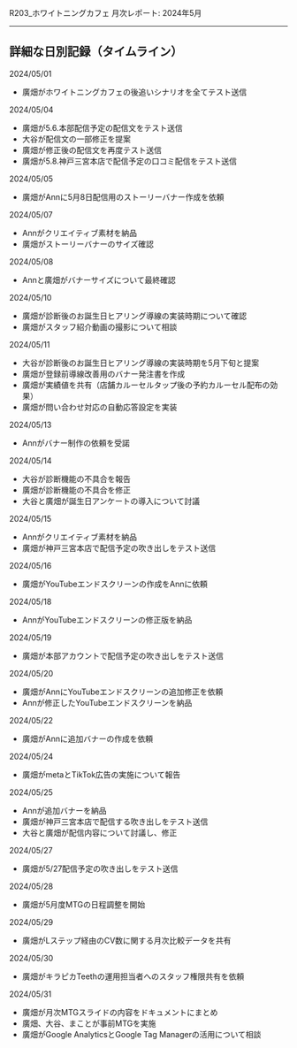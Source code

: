 R203_ホワイトニングカフェ 月次レポート: 2024年5月

---

## 詳細な日別記録（タイムライン）

2024/05/01
- 廣畑がホワイトニングカフェの後追いシナリオを全てテスト送信

2024/05/04
- 廣畑が5.6.本部配信予定の配信文をテスト送信
- 大谷が配信文の一部修正を提案
- 廣畑が修正後の配信文を再度テスト送信
- 廣畑が5.8.神戸三宮本店で配信予定の口コミ配信をテスト送信

2024/05/05
- 廣畑がAnnに5月8日配信用のストーリーバナー作成を依頼

2024/05/07
- Annがクリエイティブ素材を納品
- 廣畑がストーリーバナーのサイズ確認

2024/05/08
- Annと廣畑がバナーサイズについて最終確認

2024/05/10
- 廣畑が診断後のお誕生日ヒアリング導線の実装時期について確認
- 廣畑がスタッフ紹介動画の撮影について相談

2024/05/11
- 大谷が診断後のお誕生日ヒアリング導線の実装時期を5月下旬と提案
- 廣畑が登録前導線改善用のバナー発注書を作成
- 廣畑が実績値を共有（店舗カルーセルタップ後の予約カルーセル配布の効果）
- 廣畑が問い合わせ対応の自動応答設定を実装

2024/05/13
- Annがバナー制作の依頼を受諾

2024/05/14
- 大谷が診断機能の不具合を報告
- 廣畑が診断機能の不具合を修正
- 大谷と廣畑が誕生日アンケートの導入について討議

2024/05/15
- Annがクリエイティブ素材を納品
- 廣畑が神戸三宮本店で配信予定の吹き出しをテスト送信

2024/05/16
- 廣畑がYouTubeエンドスクリーンの作成をAnnに依頼

2024/05/18
- AnnがYouTubeエンドスクリーンの修正版を納品

2024/05/19
- 廣畑が本部アカウントで配信予定の吹き出しをテスト送信

2024/05/20
- 廣畑がAnnにYouTubeエンドスクリーンの追加修正を依頼
- Annが修正したYouTubeエンドスクリーンを納品

2024/05/22
- 廣畑がAnnに追加バナーの作成を依頼

2024/05/24
- 廣畑がmetaとTikTok広告の実施について報告

2024/05/25
- Annが追加バナーを納品
- 廣畑が神戸三宮本店で配信する吹き出しをテスト送信
- 大谷と廣畑が配信内容について討議し、修正

2024/05/27
- 廣畑が5/27配信予定の吹き出しをテスト送信

2024/05/28
- 廣畑が5月度MTGの日程調整を開始

2024/05/29
- 廣畑がLステップ経由のCV数に関する月次比較データを共有

2024/05/30
- 廣畑がキラピカTeethの運用担当者へのスタッフ権限共有を依頼

2024/05/31
- 廣畑が月次MTGスライドの内容をドキュメントにまとめ
- 廣畑、大谷、まことが事前MTGを実施
- 廣畑がGoogle AnalyticsとGoogle Tag Managerの活用について相談
